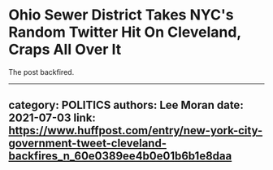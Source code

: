 # Ohio Sewer District Takes NYC's Random Twitter Hit On Cleveland, Craps All Over It

The post backfired.

---
category: POLITICS
authors: Lee Moran
date: 2021-07-03
link: https://www.huffpost.com/entry/new-york-city-government-tweet-cleveland-backfires_n_60e0389ee4b0e01b6b1e8daa
---
